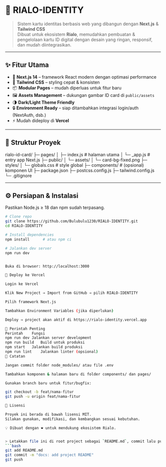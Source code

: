 # 🪪 RIALO-IDENTITY

> Sistem kartu identitas berbasis web yang dibangun dengan **Next.js** & **Tailwind CSS**  
> Dibuat untuk ekosistem **Rialo**, memudahkan pembuatan & pengelolaan kartu ID digital dengan desain yang ringan, responsif, dan mudah diintegrasikan.

---

## ✨ Fitur Utama
- 🚀 **Next.js 14** – framework React modern dengan optimasi performance
- 🎨 **Tailwind CSS** – styling cepat & konsisten
- 📦 **Modular Pages** – mudah diperluas untuk fitur baru
- 🖼️ **Assets Management** – dukungan gambar ID card di `public/assets`
- 🌗 **Dark/Light Theme Friendly**
- 🔒 **Environment Ready** – siap ditambahkan integrasi login/auth (NextAuth, dsb.)
- ⚡ Mudah dideploy di **Vercel**

---

## 📂 Struktur Proyek

rialo-id-card/
├─ pages/
│ ├─ index.js # halaman utama
│ └─ _app.js # entry app Next.js
├─ public/
│ └─ assets/
│ └─ card-bg-fixed.png
├─ styles/
│ └─ globals.css # style global
├─ components/ # (opsional) komponen UI
├─ package.json
├─ postcss.config.js
├─ tailwind.config.js
└─ .gitignore


---

## ⚙️ Persiapan & Instalasi
Pastikan Node.js ≥ 18 dan npm sudah terpasang.

```bash
# Clone repo
git clone https://github.com/Bulubulu1230/RIALO-IDENTITY.git
cd RIALO-IDENTITY

# Install dependencies
npm install      # atau npm ci

# Jalankan dev server
npm run dev


Buka di browser: http://localhost:3000

🚀 Deploy ke Vercel

Login ke Vercel

Klik New Project → Import from GitHub → pilih RIALO-IDENTITY

Pilih framework Next.js

Tambahkan Environment Variables (jika diperlukan)

Deploy → project akan aktif di https://rialo-identity.vercel.app

🔧 Perintah Penting
Perintah	Fungsi
npm run dev	Jalankan server development
npm run build	Build untuk produksi
npm start	Jalankan build produksi
npm run lint	Jalankan linter (opsional)
📝 Catatan

Jangan commit folder node_modules/ atau file .env

Tambahkan komponen & halaman baru di folder components/ dan pages/

Gunakan branch baru untuk fitur/bugfix:

git checkout -b feat/nama-fitur
git push -u origin feat/nama-fitur

📜 Lisensi

Proyek ini berada di bawah lisensi MIT.
Silakan gunakan, modifikasi, dan kembangkan sesuai kebutuhan.

💡 Dibuat dengan ❤️ untuk mendukung ekosistem Rialo.


> Letakkan file ini di root project sebagai `README.md`, commit lalu push:
```bash
git add README.md
git commit -m "docs: add project README"
git push
